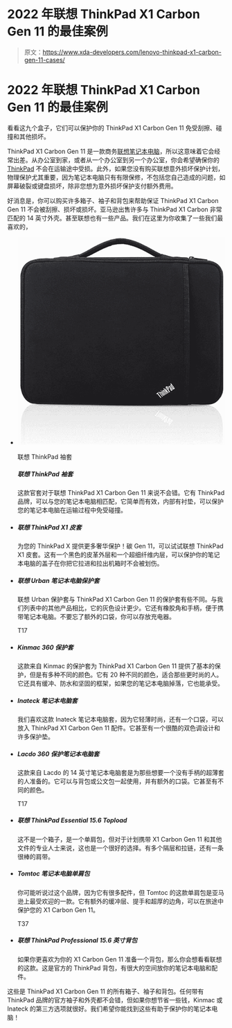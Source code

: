 # 2022 年联想 ThinkPad X1 Carbon Gen 11 的最佳案例

> 原文：<https://www.xda-developers.com/lenovo-thinkpad-x1-carbon-gen-11-cases/>

# 2022 年联想 ThinkPad X1 Carbon Gen 11 的最佳案例

看看这九个盒子，它们可以保护你的 ThinkPad X1 Carbon Gen 11 免受刮擦、碰撞和其他损坏。

ThinkPad X1 Carbon Gen 11 是一款商务[联想笔记本电脑](https://www.xda-developers.com/best-lenovo-laptops/)，所以这意味着它会经常出差。从办公室到家，或者从一个办公室到另一个办公室，你会希望确保你的 [ThinkPad](https://www.xda-developers.com/best-thinkpads) 不会在运输途中受损。此外，如果您没有购买联想意外损坏保护计划，物理保护尤其重要，因为笔记本电脑只有有限保修，不包括您自己造成的问题，如屏幕破裂或键盘损坏，除非您想为意外损坏保护支付额外费用。

好消息是，你可以购买许多箱子、袖子和背包来帮助保证 ThinkPad X1 Carbon Gen 11 不会被刮擦、损坏或损坏。亚马逊出售许多与 ThinkPad X1 Carbon 非常匹配的 14 英寸外壳。甚至联想也有一些产品。我们在这里为你收集了一些我们最喜欢的，

*   <picture>![The official ThinkPad sleeve from Lenovo is our first recommendation in this collection. This is one of the more basic-looking sleeves that you can buy for the ThinkPad T14 Gen 3 laptop. It's a simple sleeve that can keep your laptop safe from everyday bumps and shocks. It also comes with some additional pockets in which you can store things like chargers, docks, and more.](img/5ad60fd4c5b21c8243b07a94230cfdec.png)</picture>

    联想 ThinkPad 袖套

    ##### 联想 ThinkPad 袖套

    这款官套对于联想 ThinkPad X1 Carbon Gen 11 来说不会错。它有 ThinkPad 品牌，可以与您的笔记本电脑相匹配，它简单而有效，内部有衬垫，可以保护您的笔记本电脑在运输过程中免受碰撞。

*   ##### 联想 ThinkPad X1 皮套

    为您的 ThinkPad X 提供更多奢华保护！碳 Gen 11，可以试试联想 ThinkPad X1 皮套。这有一个黑色的皮革外层和一个超细纤维内层，可以保护你的笔记本电脑的盖子在你把它拉进和拉出机箱时不会被划伤。

*   ##### 联想 Urban 笔记本电脑保护套

    联想 Urban 保护套与 ThinkPad X1 Carbon Gen 11 的保护套有些不同。与我们列表中的其他产品相比，它的灰色设计更少。它还有橡胶角和手柄，便于携带笔记本电脑。不要忘了额外的口袋，你可以存放充电器。

    T17
*   ##### Kinmac 360 保护套

    这款来自 Kinmac 的保护套为 ThinkPad X1 Carbon Gen 11 提供了基本的保护，但是有多种不同的颜色。它有 20 种不同的颜色，适合那些更时尚的人。它还具有缓冲、防水和坚固的框架，如果您的笔记本电脑掉落，它也能承受。

*   ##### Inateck 笔记本电脑套

    我们喜欢这款 Inateck 笔记本电脑套，因为它轻薄时尚，还有一个口袋，可以放入 ThinkPad X1 Carbon Gen 11 配件。它甚至有一个很酷的双色调设计和许多保护垫。

*   ##### Lacdo 360 保护笔记本电脑套

    这款来自 Lacdo 的 14 英寸笔记本电脑套是为那些想要一个没有手柄的超薄套的人准备的。它可以与背包或公文包一起使用，并有额外的口袋。它甚至有不同的颜色。

    T17
*   ##### 联想 ThinkPad Essential 15.6 Topload

    这不是一个箱子，是一个单肩包，但对于计划携带 X1 Carbon Gen 11 和其他文件的专业人士来说，这也是一个很好的选择。有多个隔层和拉链，还有一条很棒的肩带。

*   ##### Tomtoc 笔记本电脑单肩包

    你可能听说过这个品牌，因为它有很多配件，但 Tomtoc 的这款单肩包是亚马逊上最受欢迎的一款。它有额外的缓冲层、提手和超厚的边角，可以在旅途中保护您的 X1 Carbon Gen 11。

    T37
*   ##### 联想 ThinkPad Professional 15.6 英寸背包

    如果你更喜欢为你的 X1 Carbon Gen 11 准备一个背包，那么你会想看看联想的这款。这是官方的 ThinkPad 背包，有很大的空间放你的笔记本电脑和配件。

这些是 ThinkPad X1 Carbon Gen 11 的所有箱子、袖子和背包。任何带有 ThinkPad 品牌的官方袖子和外壳都不会错，但如果你想节省一些钱，Kinmac 或 Inateck 的第三方选项就很好。我们希望你能找到这些有助于保护你的笔记本电脑！
